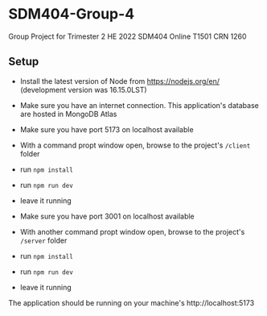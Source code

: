 # SDM404-Group-4
Group Project for Trimester 2 HE 2022 SDM404 Online T1501 CRN 1260

## Setup

- Install the latest version of Node from https://nodejs.org/en/ (development version was 16.15.0LST)
- Make sure you have an internet connection. This application's database are hosted in MongoDB Atlas

- Make sure you have port 5173 on localhost available
- With a command propt window open, browse to the project's `/client` folder
- run ```npm install```
- run ```npm run dev```
- leave it running

- Make sure you have port 3001 on localhost available
- With another command propt window open, browse to the project's `/server` folder
- run ```npm install```
- run ```npm run dev```
- leave it running

The application should be running on your machine's http://localhost:5173
